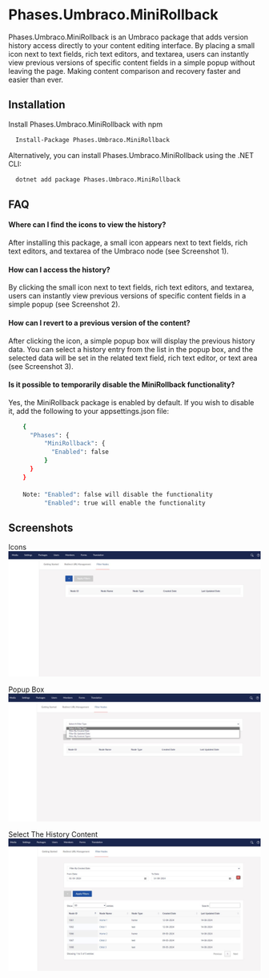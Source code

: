 
# Phases.Umbraco.MiniRollback

Phases.Umbraco.MiniRollback is an Umbraco package that adds version history access directly to your content editing interface. By placing a small icon next to text fields, rich text editors, and textarea, users can instantly view previous versions of specific content fields in a simple popup without leaving the page. Making content comparison and recovery faster and easier than ever.


## Installation

Install Phases.Umbraco.MiniRollback with npm

```bash
  Install-Package Phases.Umbraco.MiniRollback
```
Alternatively, you can install Phases.Umbraco.MiniRollback using the .NET CLI:

```bash
  dotnet add package Phases.Umbraco.MiniRollback
```
## FAQ

#### Where can I find the icons to view the history?

After installing this package, a small icon appears next to text fields, rich text editors, and textarea of the Umbraco node (see Screenshot 1).

#### How can I access the history?

By clicking the small icon next to text fields, rich text editors, and textarea, users can instantly view previous versions of specific content fields in a simple popup (see Screenshot 2).

#### How can I revert to a previous version of the content?

After clicking the icon, a simple popup box will display the previous history data. You can select a history entry from the list in the popup box, and the selected data will be set in the related text field, rich text editor, or text area (see Screenshot 3).

#### Is it possible to temporarily disable the MiniRollback functionality?

Yes, the MiniRollback package is enabled by default. If you wish to disable it, add the following to your appsettings.json file:
```bash
    {
      "Phases": {
          "MiniRollback": {
            "Enabled": false
          }
      }
    }
    
    Note: "Enabled": false will disable the functionality
          "Enabled": true will enable the functionality

```

## Screenshots

Icons
![App Screenshot](https://raw.githubusercontent.com/phases/Phases.Umbraco.NodeFilters/e20426fa56c390379aae658d21550b83d00c484b/Phases.Umbraco.NodeFilters/screenshots/filter-home.JPG)

Popup Box
![App Screenshot](https://raw.githubusercontent.com/phases/Phases.Umbraco.NodeFilters/main/Phases.Umbraco.NodeFilters/screenshots/filters.JPG)

Select The History Content
![App Screenshot](https://raw.githubusercontent.com/phases/Phases.Umbraco.NodeFilters/main/Phases.Umbraco.NodeFilters/screenshots/filter-by-created-date.JPG)

